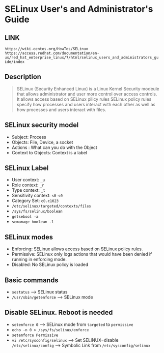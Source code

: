 # SELinux User's and Administrator's Guide

## LINK
  `https://wiki.centos.org/HowTos/SELinux`
  `https://access.redhat.com/documentation/en-us/red_hat_enterprise_linux/7/html/selinux_users_and_administrators_guide/index`

## Description
> SELinux (Security Enhanced Linux) is a Linux Kernel Security modeule that allows administrator and user more control over access controls. It allows access based on SELinux pilicy rules
> SELinux policy rules specify how processes and users interact with each other as well as how processes and users interact with files.

## SELinux security model
- Subject: Process
- Objects: File, Device, a socket
- Actions : What can you do with the Object
- Context to Objects: Context is a label

## SELinux Label
- User context: `_u`
- Role context: `_r`
- Type context: `_t`
- Sensitivity context: `s0-s0`
- Category Set: `c0.c1023`
- `/etc/selinux/targeted/contexts/files`
- `/sys/fs/selinux/boolean`
- `getsebool -a`
- `semanage boolean -l`

## SELinux modes
- Enforcing: SELinux allows access based on SELinux policy rules.
- Permissive: SELinux only logs actions that would have been denied if running in enforcing mode.
- Disabled: No SELinux policy is loaded

## Basic commands
- `sestatus` --> SELinux status
- `/usr/sbin/getenforce` --> SELinux mode

## Disable SELinux. Reboot is needed
- `setenforce 0` --> SELinux mode from `targeted` to `permissive`
- `echo -n 0 > /sys/fs/selinux/enforce`
- `setenforce Permissive`
- `vi /etc/sysconfig/selinux` --> Set SELINUX=disable
  `/etc/selinux/config` --> Symbolic Link from `/etc/sysconfig/selinux`
